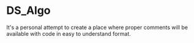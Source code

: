 # DS_Algo
It's a personal attempt to create a place where proper comments will be available with code in easy to understand format.
